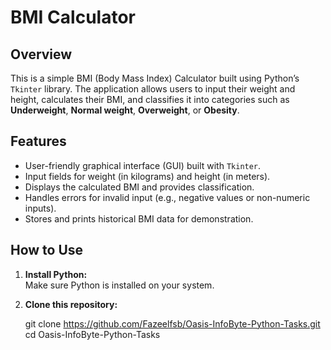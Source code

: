 # BMI Calculator

## Overview

This is a simple BMI (Body Mass Index) Calculator built using Python’s `Tkinter` library. The application allows users to input their weight and height, calculates their BMI, and classifies it into categories such as **Underweight**, **Normal weight**, **Overweight**, or **Obesity**.

## Features

- User-friendly graphical interface (GUI) built with `Tkinter`.
- Input fields for weight (in kilograms) and height (in meters).
- Displays the calculated BMI and provides classification.
- Handles errors for invalid input (e.g., negative values or non-numeric inputs).
- Stores and prints historical BMI data for demonstration.

## How to Use

1. **Install Python:**  
   Make sure Python is installed on your system.

2. **Clone this repository:**

   git clone https://github.com/Fazeelfsb/Oasis-InfoByte-Python-Tasks.git
cd Oasis-InfoByte-Python-Tasks
